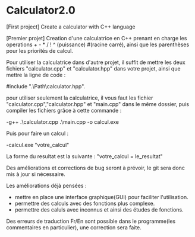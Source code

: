 # Calculator2.0
[First project] Create a calculator with C++ language

[Premier projet] Creation d'une calculatrice en C++ prenant en charge les operations + - * / ! ^ (puissance) #(racine carré), ainsi que les parenthèses pour les priorités de calcul.

Pour utiliser la calculatrice dans d'autre projet, il suffit de mettre les deux fichiers "calculator.cpp" et "calculator.hpp" dans votre projet, ainsi que mettre la ligne de code : 

#include ".\Path\calculator.hpp".

pour utiliser seulement la calculatrice, il vous faut les fichier "calculator.cpp","calculator.hpp" et "main.cpp" dans le même dossier, puis compiler les fichiers grâce à cette commande :

-g++ .\calculator.cpp .\main.cpp -o calcul.exe

Puis pour faire un calcul :

-calcul.exe "votre_calcul" 

La forme du resultat est la suivante : "votre_calcul = le_resultat"

Des améliorations et corrections de bug seront à prévoir, le git sera donc mis à jour si nécessaire.

Les améliorations déjà pensées :
+ mettre en place une interface graphique(GUI) pour faciliter l'utilisation.
+ permettre des calculs avec des fonctions plus complexe.
+ permettre des caluls avec inconnus et ainsi des études de fonctions.

Des erreurs de traduction Fr/En sont possible dans le programme(les commentaires en particulier), une correction sera faite.
